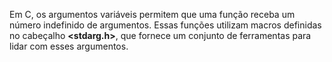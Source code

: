 Em C, os argumentos variáveis permitem que uma função receba um número indefinido de argumentos.
Essas funções utilizam macros definidas no cabeçalho **<stdarg.h>**, que fornece um conjunto de ferramentas para lidar com esses argumentos.

